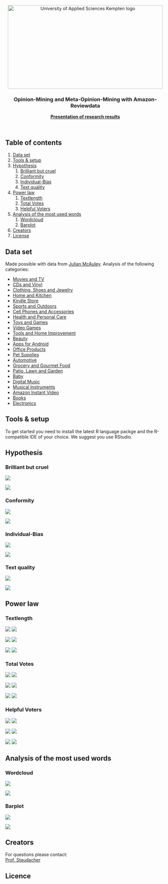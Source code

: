 <p align="center">
  <a href="https://hs-kempten.de/">
    <img src="https://www.hs-kempten.de/fileadmin/fh-kempten/HK/Logo_Studierende/logo-hs-kempten-rgb-screen.jpg" alt="University of Applied Sciences Kempten logo" width=488.5 height=264>
  </a>

  <h3 align="center">Opinion-Mining and Meta-Opinion-Mining with Amazon-Reviewdata</h3>

  <p align="center">
    <a href="https://vbartelshske.github.io/)"><strong>Presentation of research results</strong></a>
</p>
<br>


##  Table of contents

1. [Data set](#data-set)
2. [Tools & setup](#tools--setup)
3. [Hypothesis](#hypothesis)
   1. [Brilliant but cruel](#brilliant-but-cruel)
   2. [Conformity](#conformity)
   3. [Individual-Bias](#individual-bias)
   4. [Text quality](#text-quality)
4. [Power law](#power-law)
   1. [Textlength](#textlength)
   2. [Total Votes](#total-votes)
   3. [Helpful Voters](#helpful-voters)
5. [Analysis of the most used words](#analysis-of-the-most-used-words)
   1. [Wordcloud](#wordcloud)    
   2. [Barplot](#barplot)
6. [Creators](#creators)
7. [License](#licence)



## Data set

Made possible with data from <a href="https://cseweb.ucsd.edu/~jmcauley/">
Julian McAuley</a>. Analysis of the following categories:

*   [Movies and TV](./images/movies-tv)
*   [CDs and Vinyl](./images/cds-vinyl)
*   [Clothing, Shoes and Jewelry](./images/clothing-shoes-jewelry)
*   [Home and Kitchen](./images/home-kitchen)
*   [Kindle Store](./images/kindle_store)
*   [Sports and Outdoors](./images/sports-outdoors)
*   [Cell Phones and Accessories](./images/cell_phones-accessories)
*   [Health and Personal Care](./images/health-personal_care)
*   [Toys and Games](./images/toys-games)
*   [Video Games](./images/video_games)
*   [Tools and Home Improvement](./images/tools-home_improvement)
*   [Beauty](./images/beauty)
*   [Apps for Android](./images/apps_for_android)
*   [Office Products](./images/office_products)
*   [Pet Supplies](./images/pet_supplies)
*   [Automotive](./images/automotive)
*   [Grocery and Gourmet Food](./images/grocery-gourmet_food)
*   [Patio, Lawn and Garden](./images/patio-lawn-garden)
*   [Baby](./images/baby)
*   [Digital Music](./images/digital_music)
*   [Musical Instruments](./images/musical_instruments)
*   [Amazon Instant Video](./images/amazon_instant_video)
*   [Books](./images/books)
*   [Electronics](./images/electronics)

## Tools & setup

To get started you need to install the latest R language packge and the R-compatible IDE of your choice. We suggest you use RStudio. 


## Hypothesis

### Brilliant but cruel
![](./images/cds-vinyl/brilliantButCruelCDsVinyl.gif)

![](./images/video_games/brilliantButCruelVideoGames.gif)


### Conformity
![](./images/movies/)

![](./images/kindle_store/conformityKindleStore.gif)


### Individual-Bias 
![](./images/cds-vinyl/individualBiasCDsVinyl.gif)

![](./images/beauty/individualBiasBeauty.gif)


### Text quality
![](./images/health-personal_care/scatterPlotwordcountHealthPersonalCare.gif)

![](./images/home-kitchen/scatterPlotWordCountHomeKitchen.gif)


## Power law

### Textlength

![](./images/cds-vinyl/c_compareWordcountToOccurenceCDs_Vinyl.gif)
![](./images/cds-vinyl/c_powerlawWordcountCDs_Vinyl.gif)

![](./images/electronics/c_compareWordcountToOccurence_Electronics.gif)
![](./images/electronics/c_powerlawWordcount_Electronics.gif)


![](./images/movies-tv/c_compareWordcountToOccurenceMovies_TV.gif)
![](./images/movies-tv/c_powerlawWordcountMovies_TV.gif)


### Total Votes

![](./images/cds-vinyl/b_compareVotersToOccurenceCDs_Vinyl.gif)
![](./images/cds-vinyl/b_powerlawVotersCDs_Vinyl.gif)

![](./images/electronics/b_compareVotersToOccurence_Electronics.gif)
![](./images/electronics/b_powerlawVoters_Electronics.gif)

![](./images/movies-tv/b_compareVotersToOccurenceMovies_TV.gif)
![](./images/movies-tv/b_powerlawVotersMovies_TV.gif)


### Helpful Voters

![](./images/cds-vinyl/a_comparehelpfulVotersToOccurenceCDs_Vinyl.gif)
![](./images/cds-vinyl/a_powerlawHelpfulVotersCDs_Vinyl.gif)

![](./images/electronics/a_comparehelpfulVotersToOccurence_Electronics.gif)
![](./images/electronics/a_powerlawHelpfulVoters_Electronics.gif)

![](./images/movies-tv/a_comparehelpfulVotersToOccurenceMovies_TV.gif)
![](./images/movies-tv/a_powerlawHelpfulVotersMovies_TV.gif)


## Analysis of the most used words

### Wordcloud
![](./images/health-personal_care/plotWordcloudEvaluationHealthandPersonalCare.png)

![](./images/amazon_instant_video/plotWordcloudEvaluationAmazonInstantVideo.png)


### Barplot

![](./images/toys-games/plotWordfrequencyEvaluationToysandGames.png)

![](./images/beauty/plotWordfrequencyEvaluationBeauty.png)

   
 ## Creators
 
 For questions please contact:<br/>
 <a href="https://www.hs-kempten.de/index.php?id=4238&typo3state=persons&lsfid=1000329&L=1">
 Prof. Staudacher</a>
 
 ## Licence
 
